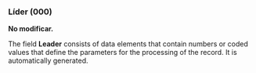 ### Líder (000)

**No modificar.**

The field **Leader** consists of data elements that contain numbers or coded values that define the parameters for the processing of the record. It is automatically generated.  
